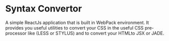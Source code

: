 # Syntax Convertor
A simple ReactJs application that is built in WebPack environment. It provides you useful utilities to convert your CSS in the useful CSS pre-processor like (LESS or STYLUS) and to convert your HTMLto JSX or JADE.
